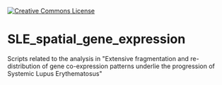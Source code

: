 [![Creative Commons License](http://i.creativecommons.org/l/by/4.0/80x15.png)](https://github.com/vntasis/SLE_spatial_gene_expression/blob/master/LICENSE)

# SLE_spatial_gene_expression
Scripts related to the analysis in "Extensive fragmentation and re-distribution of gene co-expression patterns underlie the progression of Systemic Lupus Erythematosus"
